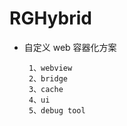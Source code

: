 # RGHybrid

* 自定义 web 容器化方案

       1、webview
       2、bridge
       3、cache
       4、ui
       5、debug tool
